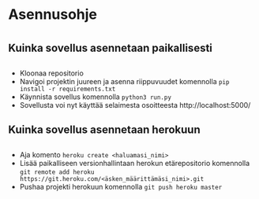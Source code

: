 # Asennusohje <h1>

## Kuinka sovellus asennetaan paikallisesti <h2>

- Kloonaa repositorio
- Navigoi projektin juureen ja asenna riippuvuudet komennolla `pip install -r requirements.txt`
- Käynnista sovellus komennolla `python3 run.py`
- Sovellusta voi nyt käyttää selaimesta osoitteesta http://localhost:5000/

## Kuinka sovellus asennetaan herokuun <h2>

- Aja komento `heroku create <haluamasi_nimi>`
- Lisää paikalliseen versionhallintaan herokun etärepositorio komennolla
  `git remote add heroku https://git.heroku.com/<äsken_määrittämäsi_nimi>.git`
- Pushaa projekti herokuun komennolla `git push heroku master`




